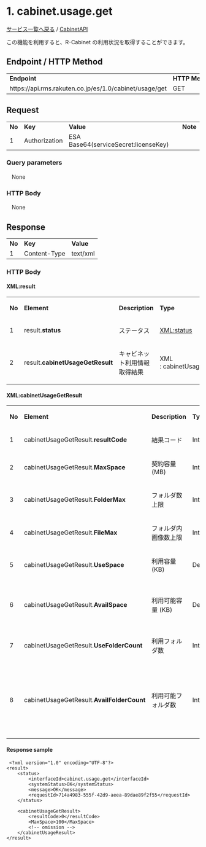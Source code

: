 # 1. cabinet.usage.get

[サービス一覧へ戻る](https://webservice.rms.rakuten.co.jp/merchant-portal/backToMenu) / [CabinetAPI](https://webservice.rms.rakuten.co.jp/merchant-portal/view/ja/common/1-1_service_index/cabinetapi/ "CabinetAPI")  

この機能を利用すると、R-Cabinet の利用状況を取得することができます。

Endpoint / HTTP Method
----------------------

<table><tbody><tr><td><b>Endpoint</b></td><td><b>HTTP&nbsp;Method</b></td></tr><tr><td>https://api.rms.rakuten.co.jp/es/1.0/cabinet/usage/get</td><td>GET</td></tr></tbody></table>

Request
-------

<table><tbody><tr><td><b>No</b></td><td><b>Key</b></td><td><b>Value</b></td><td><b>Note</b></td></tr><tr><td>1</td><td>Authorization</td><td>ESA Base64(serviceSecret:licenseKey)</td><td></td></tr></tbody></table>

### Query parameters

　None

### HTTP Body

　None

Response
--------

<table><tbody><tr><td><b>No</b></td><td><b>Key</b></td><td><b>Value</b></td></tr><tr><td>1</td><td>Content-Type</td><td>text/xml</td></tr></tbody></table>

### HTTP Body

#### XML:result

<table><tbody><tr><td><b>No</b></td><td><b>Element</b></td><td><b>Description</b></td><td><b>Type</b></td><td><p><b>Size(byte)</b></p></td><td><p><b>Multiplicity</b></p></td><td><b>Note</b></td></tr><tr><td>1</td><td><p>result.<strong>status</strong></p></td><td>ステータス</td><td><a href="./Functions Common Definition.md">XML:status</a></td><td>-</td><td>1</td><td><p>interfaceId=cabinet.usage.get</p></td></tr><tr><td>2</td><td><p>result.<strong>cabinetUsageGetResult</strong></p></td><td><p>キャビネット利用情報取得結果</p></td><td><p>XML :&nbsp;cabinetUsageGetResult<br></p></td><td>-</td><td>1</td><td></td></tr></tbody></table>

#### XML:cabinetUsageGetResult

<table><tbody><tr><td><b>No</b></td><td><b>Element</b></td><td><b>Description</b></td><td><b>Type</b></td><td><p><b>Size(byte)</b></p></td><td><p><b>Multiplicity</b></p></td><td><b>Note</b></td></tr><tr><td>1</td><td><p>cabinetUsageGetResult.<strong>resultCode</strong></p></td><td><p>結果コード</p></td><td><p>Integer</p></td><td>4</td><td>1</td><td></td></tr><tr><td>2</td><td><p>cabinetUsageGetResult.<strong>MaxSpace</strong></p></td><td><p>契約容量 (MB)</p></td><td><p>Integer</p></td><td>10</td><td>1</td><td></td></tr><tr><td>3</td><td><p>cabinetUsageGetResult.<strong>FolderMax</strong></p></td><td><p>フォルダ数上限</p></td><td><p>Integer</p></td><td>10</td><td>1</td><td></td></tr><tr><td>4</td><td><p>cabinetUsageGetResult.<strong>FileMax</strong></p></td><td><p>フォルダ内画像数上限</p></td><td><p>Integer</p></td><td>10</td><td>1</td><td></td></tr><tr><td>5</td><td><p>cabinetUsageGetResult.<strong>UseSpace</strong></p></td><td><p>利用容量 (KB)</p></td><td><p>Decimal</p></td><td>10,3<br>※少数点第 3 位まで<br></td><td>1</td><td></td></tr><tr><td>6</td><td><p>cabinetUsageGetResult.<strong>AvailSpace</strong></p></td><td><p>利用可能容量 (KB)</p></td><td><p>Decimal</p></td><td>10,3<br>※少数点第 3 位まで</td><td>1</td><td>契約容量 - 利用容量</td></tr><tr><td>7</td><td><p>cabinetUsageGetResult.<strong>UseFolderCount</strong></p></td><td><p>利用フォルダ数</p></td><td><p>Integer</p></td><td>10</td><td>1</td><td></td></tr><tr><td>8</td><td>cabinetUsageGetResult.<strong>AvailFolderCount</strong></td><td>利用可能フォルダ数</td><td>Integer</td><td>10</td><td>1</td><td>フォルダ数上限 - 利用フォルダ数</td></tr></tbody></table>

#### Response sample

  

```
 <?xml version="1.0" encoding="UTF-8"?>
<result>
    <status>
        <interfaceId>cabinet.usage.get</interfaceId>
        <systemStatus>OK</systemStatus>
        <message>OK</message>
        <requestId>714a4983-555f-42d9-aeea-89dae89f2f55</requestId>
    </status>
     
    <cabinetUsageGetResult>
        <resultCode>0</resultCode>
        <MaxSpace>100</MaxSpace>
        <!-- omission -->
    </cabinetUsageResult>
</result>

```